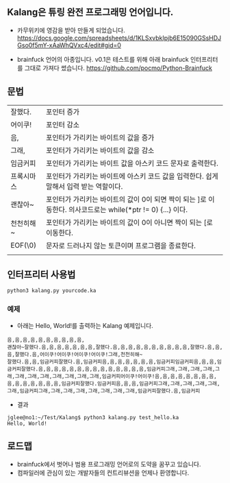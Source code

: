 ## Kalang은 튜링 완전 프로그래밍 언어입니다.

* 카무위키에 영감을 받아 만들게 되었습니다.
https://docs.google.com/spreadsheets/d/1KLSxvbkIpjb6E15090GSsHDJGso0f5mY-xAaWhQVxc4/edit#gid=0

* brainfuck 언어의 아종입니다. v0.1은 테스트를 위해 아래 brainfuck 인터프리터를 그대로 가져다 썼습니다.
https://github.com/pocmo/Python-Brainfuck


## 문법

| | |
| --- | --- |
| 잘했다. | 포인터 증가 |
| 어이쿠! | 포인터 감소 |
| 음, | 포인터가 가리키는 바이트의 값을 증가 |
| 그래, | 포인터가 가리키는 바이트의 값을 감소 | 
| 임금커피 | 포인터가 가리키는 바이트 값을 아스키 코드 문자로 출력한다. |
| 프록시마스 | 포인터가 가리키는 바이트에 아스키 코드 값을 입력한다. 쉽게 말해서 입력 받는 역할이다. |
| 괜찮아~ | 포인터가 가리키는 바이트의 값이 0이 되면 짝이 되는 ]로 이동한다. 의사코드로는 while(*ptr != 0) {...} 이다. |
| 천천히해~ | 포인터가 가리키는 바이트의 값이 0이 아니면 짝이 되는 [로 이동한다. |
| EOF(\0) | 문자로 드러나지 않는 토큰이며 프로그램을 종료한다. |
| | |

## 인터프리터 사용법
```
python3 kalang.py yourcode.ka
```

### 예제

- 아래는 Hello, World!를 출력하는 Kalang 예제입니다.
``` 
음,음,음,음,음,음,음,음,음,음,
괜찮아~잘했다.음,음,음,음,음,음,음,잘했다.음,음,음,음,음,음,음,음,음,음,잘했다.음,음,음,잘했다.음,어이쿠!어이쿠!어이쿠!어이쿠!그래,천천히해~
잘했다.음,음,임금커피잘했다.음,임금커피음,음,음,음,음,음,음,임금커피임금커피음,음,음,임금커피잘했다.음,음,음,음,음,음,음,음,음,음,음,음,음,음,임금커피그래,그래,그래,그래,그래,그래,그래,그래,그래,그래,그래,그래,임금커피어이쿠!어이쿠!음,음,음,음,음,음,음,음,음,음,음,음,음,음,음,임금커피잘했다.임금커피음,음,음,임금커피그래,그래,그래,그래,그래,그래,임금커피그래,그래,그래,그래,그래,그래,그래,그래,임금커피잘했다.음,임금커피
```
- 결과
```
jglee@no1:~/Test/Kalang$ python3 kalang.py test_hello.ka 
Hello, World!
```

## 로드맵
* brainfuck에서 벗어나 범용 프로그래밍 언어로의 도약을 꿈꾸고 있습니다.
* 컴파일러에 관심이 있는 개발자들의 컨트리뷰션을 언제나 환영합니다.
